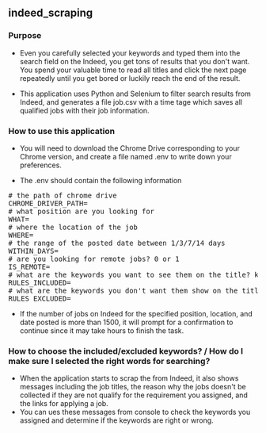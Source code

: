 ## indeed_scraping

### Purpose 
- Even you carefully selected your keywords and typed them into the search field on the Indeed, you get tons of results that you don't want. You spend your valuable time to read all titles and click the next page repeatedly until you get bored or luckily reach the end of the result.

- This application uses Python and Selenium to filter search results from Indeed, and generates a file job.csv with a time tage which saves all qualified jobs with their job information.

### How to use this application
- You will need to download the Chrome Drive corresponding to your Chrome version, and create a file named .env to write down your preferences. 

- The .env should contain the following information
<pre>
# the path of chrome drive
CHROME_DRIVER_PATH=
# what position are you looking for
WHAT=
# where the location of the job
WHERE=
# the range of the posted date between 1/3/7/14 days
WITHIN_DAYS=
# are you looking for remote jobs? 0 or 1
IS_REMOTE=
# what are the keywords you want to see them on the title? keywords should be separated by a space 
RULES_INCLUDED=
# what are the keywords you don't want them show on the title of the position? keywords should be separated by a space 
RULES_EXCLUDED=
</pre>

- If the number of jobs on Indeed for the specified position, location, and date posted is more than 1500, it will prompt for a confirmation to continue since it may take hours to finish the task.

### How to choose the included/excluded keywords? / How do I make sure I selected the right words for searching?
- When the application starts to scrap the from Indeed, it also shows messages including the job titles, the reason why the jobs doesn't be collected if they are not qualify for the requirement you assigned, and the links for applying a job.
- You can ues these messages from console to check the keywords you assigned and determine if the keywords are right or wrong.
